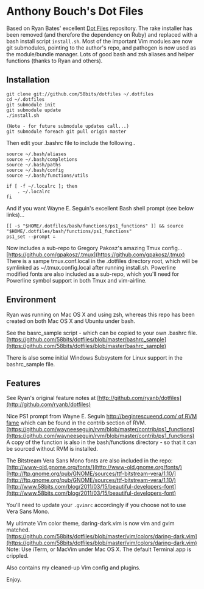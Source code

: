 # Anthony Bouch's Dot Files

Based on Ryan Bates' excellent [Dot Files](https://github.com/ryanb/dotfiles) repository.
The rake installer has been removed (and therefore the dependency on Ruby) and replaced with a bash install script `install.sh`. Most of the important Vim modules are now git submodules, pointing to the author's repo, and pathogen is now used as the module/bundle manager. Lots of good bash and zsh aliases and helper functions (thanks to Ryan and others).

## Installation

    git clone git://github.com/58bits/dotfiles ~/.dotfiles
    cd ~/.dotfiles
    git submodule init
    git submodule update
    ./install.sh

    (Note - for future submodule updates call...)
    git submodule foreach git pull origin master

Then edit your .bashrc file to include the following..


    source ~/.bash/aliases
    source ~/.bash/completions
    source ~/.bash/paths
    source ~/.bash/config
    source ~/.bash/functions/utils

    if [ -f ~/.localrc ]; then
        . ~/.localrc
    fi

And if you want Wayne E. Seguin's excellent Bash shell prompt (see below links)...

    [[ -s "$HOME/.dotfiles/bash/functions/ps1_functions" ]] && source "$HOME/.dotfiles/bash/functions/ps1_functions"
    ps1_set --prompt ∴


Now includes a sub-repo to Gregory Pakosz's amazing Tmux config...
[https://github.com/gpakosz/.tmux](https://github.com/gpakosz/.tmux)
There is a sampe tmux.conf.local in the .dotfiles directory root, which will be symlinked as ~/.tmux.config.local after running install.sh. Powerline modified fonts are also included as a sub-repo, which you'll need for Powerline symbol support in both Tmux and vim-airline.

## Environment

Ryan was running on Mac OS X and using zsh, whereas this repo has been created on both
Mac OS X and Ubuntu under bash.

See the basrc_sample script - which can be copied to your own .bashrc file.
[https://github.com/58bits/dotfiles/blob/master/bashrc_sample](https://github.com/58bits/dotfiles/blob/master/bashrc_sample)

There is also some initial Windows Subsystem for Linux support in the bashrc_sample file.

## Features

See Ryan's original feature notes at [http://github.com/ryanb/dotfiles](http://github.com/ryanb/dotfiles)

Nice PS1 prompt from Wayne E. Seguin [http://beginrescueend.com/ of RVM fame](http://beginrescueend.com/) which can be found in the contrib section of RVM.
[https://github.com/wayneeseguin/rvm/blob/master/contrib/ps1_functions](https://github.com/wayneeseguin/rvm/blob/master/contrib/ps1_functions)
A copy of the function is also in the bash/functions directory - so that
it can be sourced without RVM is installed.

The Bitstream Vera Sans Mono fonts are also included in the repo:
[http://www-old.gnome.org/fonts/](http://www-old.gnome.org/fonts/)
[http://ftp.gnome.org/pub/GNOME/sources/ttf-bitstream-vera/1.10/](http://ftp.gnome.org/pub/GNOME/sources/ttf-bitstream-vera/1.10/)
[http://www.58bits.com/blog/2011/03/15/beautiful-developers-font](http://www.58bits.com/blog/2011/03/15/beautiful-developers-font)


You'll need to update your `.gvimrc` accordingly if you choose not to use Vera Sans Mono.

My ultimate Vim color theme, daring-dark.vim is now vim and gvim matched.
[https://github.com/58bits/dotfiles/blob/master/vim/colors/daring-dark.vim](https://github.com/58bits/dotfiles/blob/master/vim/colors/daring-dark.vim)
Note: Use iTerm, or MacVim under Mac OS X. The default Terminal.app is crippled.

Also contains my cleaned-up Vim config and plugins.

Enjoy.
